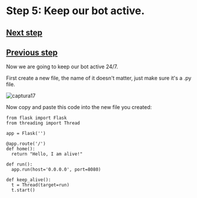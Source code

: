 # Step 5: Keep our bot active.


## [Next step](https://github.com/VictorFloresJuarez/Workshop-Bots-on-Discord/tree/main/Sections/Creation%20process/%3EStep2+++)
## [Previous step](https://github.com/VictorFloresJuarez/Workshop-Bots-on-Discord/blob/main/Sections/Creation%20process/%3EStep2%2B%2B%2B/Step4.md)

Now we are going to keep our bot active 24/7. 

First create a new file, the name of it doesn't matter, just make sure it's a .py file. 

![captura17](?raw=true)

Now copy and paste this code into the new file you created:

    from flask import Flask
    from threading import Thread

    app = Flask('')

    @app.route('/')
    def home():
      return "Hello, I am alive!"

    def run():
      app.run(host='0.0.0.0', port=8080)

    def keep_alive():
      t = Thread(target=run)
      t.start()
